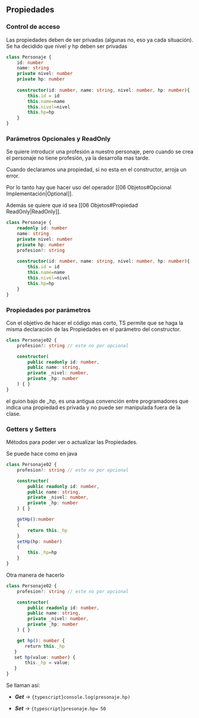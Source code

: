 ## Propiedades

### Control de acceso

Las propiedades deben de ser privadas (algunas no, eso ya cada situación).
Se ha decidido que nivel y hp deben ser privadas

```typescript title=Private
class Personaje {
    id: number
    name: string
    private nivel: number
    private hp: number
    
    constructor(id: number, name: string, nivel: number, hp: number){
        this.id = id
        this.name=name
        this.nivel=nivel
        this.hp=hp
    }
}
```

### Parámetros Opcionales y ReadOnly

Se quiere introducir una profesión a nuestro personaje, pero cuando se crea el personaje no tiene profesión, ya la desarrolla mas tarde.

Cuando declaramos una propiedad, si no esta en el constructor, arroja un error.

Por lo tanto hay que hacer uso del operador [[06 Objetos#Opcional Implementación|Optional]].

Además se quiere que id sea [[06 Objetos#Propiedad ReadOnly|ReadOnly]].

```typescript title=Private
class Personaje {
    readonly id: number
    name: string
    private nivel: number
    private hp: number
    profesion?: string
    
    constructor(id: number, name: string, nivel: number, hp: number){
        this.id = id
        this.name=name
        this.nivel=nivel
        this.hp=hp
    }
}
```


### Propiedades por parámetros

Con el objetivo de hacer el código mas corto, TS permite que se haga la misma declaración de las Propiedades en el parámetro del constructor.

```typescript title=Private
class Personaje02 {
    profesion?: string // este no por opcional

    constructor(
        public readonly id: number,
        public name: string,
        private _nivel: number,
        private _hp: number
    ) { }
}
```

el guion bajo de \_hp, es una antigua convención entre programadores que indica una propiedad es privada y no puede ser manipulada fuera de la clase. 

### Getters y Setters

Métodos para poder ver o actualizar las Propiedades.

Se puede hace como en java


```typescript title="Getters Setters Muy de 2015"
class Personaje02 {
    profesion?: string // este no por opcional

    constructor(
        public readonly id: number,
        public name: string,
        private _nivel: number,
        private _hp: number
    ) { }

	getHp():number
	{
		return this._hp
	}
	setHp(hp: number)
	{
		this._hp=hp
	}
}
```

Otra manera de hacerlo

```typescript title="Getters Setters Modernito"
class Personaje02 {
    profesion?: string // este no por opcional

    constructor(
        public readonly id: number,
        public name: string,
        private _nivel: number,
        private _hp: number
    ) { }

	get hp(): number {
       return this._hp
   }
   set hp(value: number) {
       this._hp = value;
   }
}
```

Se llaman así:

- ***Get*** -> `{typescript}console.log(presonaje.hp)`

- ***Set*** -> `{typescript}presonaje.hp= 50`
